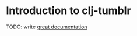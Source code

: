 # Introduction to clj-tumblr

TODO: write [great documentation](http://jacobian.org/writing/great-documentation/what-to-write/)
